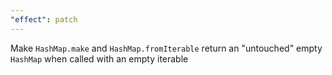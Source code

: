 ```yaml
---
"effect": patch
---
```


Make `HashMap.make` and `HashMap.fromIterable` return an "untouched" empty `HashMap` when called with an empty iterable
